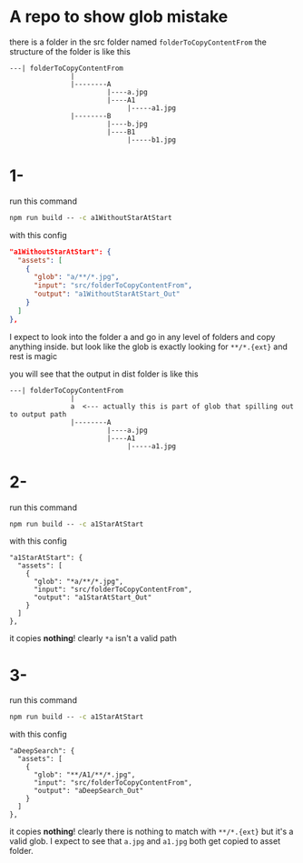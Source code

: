 # A repo to show glob mistake

there is a folder in the src folder named `folderToCopyContentFrom` the structure of the folder is like this

```
---| folderToCopyContentFrom
               |
               |--------A
                        |----a.jpg
                        |----A1
                             |-----a1.jpg
               |--------B
                        |----b.jpg
                        |----B1
                             |-----b1.jpg

```

# 1-

run this command

```cmd
npm run build -- -c a1WithoutStarAtStart
```

with this config

```json
"a1WithoutStarAtStart": {
  "assets": [
    {
      "glob": "a/**/*.jpg",
      "input": "src/folderToCopyContentFrom",
      "output": "a1WithoutStarAtStart_Out"
    }
  ]
},
```

I expect to look into the folder a and go in any level of folders and copy anything inside. but look like the glob is exactly looking for `**/*.{ext}` and rest is magic

you will see that the output in dist folder is like this

```
---| folderToCopyContentFrom
               |
               a  <--- actually this is part of glob that spilling out to output path
               |--------A
                        |----a.jpg
                        |----A1
                             |-----a1.jpg
```

# 2-

run this command

```cmd
npm run build -- -c a1StarAtStart
```

with this config

```
"a1StarAtStart": {
  "assets": [
    {
      "glob": "*a/**/*.jpg",
      "input": "src/folderToCopyContentFrom",
      "output": "a1StarAtStart_Out"
    }
  ]
},
```

it copies **nothing**! clearly `*a` isn't a valid path

# 3-

run this command

```cmd
npm run build -- -c a1StarAtStart
```

with this config

```
"aDeepSearch": {
  "assets": [
    {
      "glob": "**/A1/**/*.jpg",
      "input": "src/folderToCopyContentFrom",
      "output": "aDeepSearch_Out"
    }
  ]
},
```

it copies **nothing**! clearly there is nothing to match with `**/*.{ext}` but it's a valid glob. I expect to see that `a.jpg` and `a1.jpg` both get copied to asset folder.
